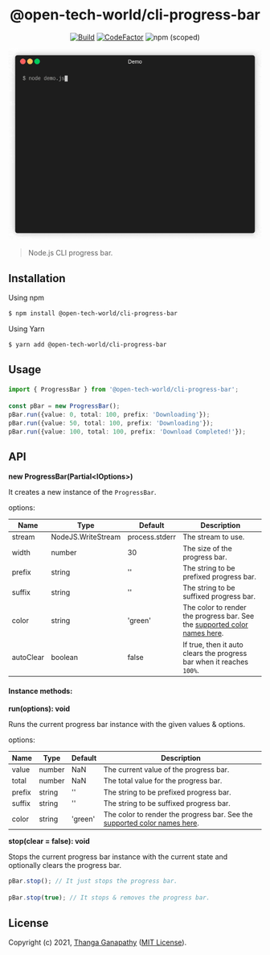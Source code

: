 <div align="center">

# @open-tech-world/cli-progress-bar
[![Build](https://github.com/open-tech-world/cli-progress-bar/actions/workflows/build.yml/badge.svg)](https://github.com/open-tech-world/cli-progress-bar/actions/workflows/build.yml) [![CodeFactor](https://www.codefactor.io/repository/github/open-tech-world/cli-progress-bar/badge)](https://www.codefactor.io/repository/github/open-tech-world/cli-progress-bar)
![npm (scoped)](https://img.shields.io/npm/v/@open-tech-world/cli-progress-bar)

![](demo.gif) 

</div>

> Node.js CLI progress bar.

## Installation

Using npm

```bash
$ npm install @open-tech-world/cli-progress-bar
```

Using Yarn

```bash
$ yarn add @open-tech-world/cli-progress-bar
```

## Usage

```ts
import { ProgressBar } from '@open-tech-world/cli-progress-bar';

const pBar = new ProgressBar();
pBar.run({value: 0, total: 100, prefix: 'Downloading'});
pBar.run({value: 50, total: 100, prefix: 'Downloading'});
pBar.run({value: 100, total: 100, prefix: 'Download Completed!'});
```

## API

**new ProgressBar(Partial\<IOptions\>)**

It creates a new instance of the `ProgressBar`.

options:

| Name | Type | Default | Description |
| ---- | ---- | ------- | ----------- |
| stream | NodeJS.WriteStream | process.stderr | The stream to use.
| width | number | 30 | The size of the progress bar.
| prefix | string | '' | The string to be prefixed progress bar.
| suffix | string | '' | The string to be suffixed progress bar.
| color | string | 'green' | The color to render the progress bar. See the [supported color names here](https://github.com/open-tech-world/es-cli-styles#style-names).
| autoClear | boolean | false | If true, then it auto clears the progress bar when it reaches `100%`.

#### Instance methods:

**run(options): void**

Runs the current progress bar instance with the given values & options.

options:

| Name | Type | Default | Description |
| ---- | ---- | ------- | ----------- |
| value | number | NaN | The current value of the progress bar.
| total | number | NaN | The total value for the progress bar.
| prefix | string | '' | The string to be prefixed progress bar.
| suffix | string | '' | The string to be suffixed progress bar.
| color | string | 'green' | The color to render the progress bar. See the [supported color names here](https://github.com/open-tech-world/es-cli-styles#style-names).

**stop(clear = false): void**

Stops the current progress bar instance with the current state and optionally clears the progress bar.

```ts
pBar.stop(); // It just stops the progress bar.

pBar.stop(true); // It stops & removes the progress bar.
```

## License

Copyright (c) 2021, [Thanga Ganapathy](https://thanga-ganapathy.github.io) ([MIT License](./LICENSE)).

